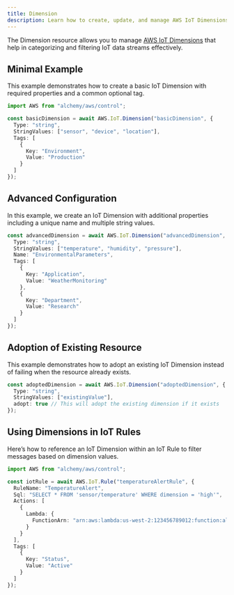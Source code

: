 ```yaml
---
title: Dimension
description: Learn how to create, update, and manage AWS IoT Dimensions using Alchemy Cloud Control.
---
```



The Dimension resource allows you to manage [AWS IoT Dimensions](https://docs.aws.amazon.com/iot/latest/userguide/) that help in categorizing and filtering IoT data streams effectively.

## Minimal Example

This example demonstrates how to create a basic IoT Dimension with required properties and a common optional tag.

```ts
import AWS from "alchemy/aws/control";

const basicDimension = await AWS.IoT.Dimension("basicDimension", {
  Type: "string",
  StringValues: ["sensor", "device", "location"],
  Tags: [
    {
      Key: "Environment",
      Value: "Production"
    }
  ]
});
```

## Advanced Configuration

In this example, we create an IoT Dimension with additional properties including a unique name and multiple string values.

```ts
const advancedDimension = await AWS.IoT.Dimension("advancedDimension", {
  Type: "string",
  StringValues: ["temperature", "humidity", "pressure"],
  Name: "EnvironmentalParameters",
  Tags: [
    {
      Key: "Application",
      Value: "WeatherMonitoring"
    },
    {
      Key: "Department",
      Value: "Research"
    }
  ]
});
```

## Adoption of Existing Resource

This example demonstrates how to adopt an existing IoT Dimension instead of failing when the resource already exists.

```ts
const adoptedDimension = await AWS.IoT.Dimension("adoptedDimension", {
  Type: "string",
  StringValues: ["existingValue"],
  adopt: true // This will adopt the existing dimension if it exists
});
```

## Using Dimensions in IoT Rules

Here’s how to reference an IoT Dimension within an IoT Rule to filter messages based on dimension values.

```ts
import AWS from "alchemy/aws/control";

const iotRule = await AWS.IoT.Rule("temperatureAlertRule", {
  RuleName: "TemperatureAlert",
  Sql: "SELECT * FROM 'sensor/temperature' WHERE dimension = 'high'",
  Actions: [
    {
      Lambda: {
        FunctionArn: "arn:aws:lambda:us-west-2:123456789012:function:alertFunction"
      }
    }
  ],
  Tags: [
    {
      Key: "Status",
      Value: "Active"
    }
  ]
});
```
